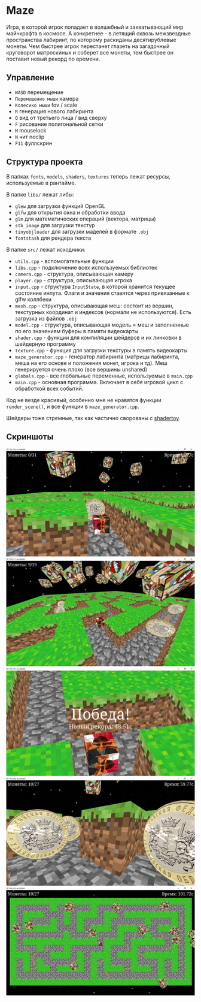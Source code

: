 # Maze

Игра, в которой игрок попадает в волшебный и захватывающий мир майнкрафта в космосе. А конкретнее - в летящий сквозь межзвездные пространства лабиринт, по которому раскиданы десятирублевые монеты. Чем быстрее игрок перестанет глазеть на загадочный круговорот матроскиных и соберет все монеты, тем быстрее он поставит новый рекорд по времени.

## Управление

* `WASD` перемещение
* `Перемещение мыши` камера
* `Колесико мыши` fov / scale
* `R` генерация нового лабиринта
* `Q` вид от третьего лица / вид сверху
* `F` рисование полигональной сетки
* `M` mouselock
* `N` чит noclip
* `F11` фуллскрин

## Структура проекта

В папках `fonts`, `models`, `shaders`, `textures` теперь лежат ресурсы, используемые в рантайме.

В папке `libs/` лежат либы:
* `glew` для загрузки функций OpenGL
* `glfw` для открытия окна и обработки ввода
* `glm` для математических операций (вектора, матрицы)
* `stb_image` для загрузки текстур
* `tinyobjloader` для загрузки маделей в формате `.obj`
* `fontstash` для рендера текста

В папке `src/` лежат исходники:
* `utils.cpp` - вспомогательные функции
* `libs.cpp` - подключение всех используемых библиотек
* `camera.cpp` - структура, описывающая камеру
* `player.cpp` - структура, описывающая игрока
* `input.cpp` - структура `InputState`, в которой хранится текущее состояние инпута. Флаги и значения ставятся через привязанные к glfw коллбеки
* `mesh.cpp` - структура, описывающая меш: состоит из вершин, текстурных координат и индексов (нормали не используются). Есть загрузка из файлов `.obj`
* `model.cpp` - структура, описывающая модель = меш и заполненные по его значениям буферы в памяти видеокарты
* `shader.cpp` - функции для компиляции шейдеров и их линковки в шейдерную программу
* `texture.cpp` - функция для загрузки текстуры в память видеокарты
* `maze_generator.cpp` - генератор лабиринта (матрицы лабиринта, меша на его основе и положения монет, игрока и тд). Меш генерируется очень плохо (все вершины unshared)
* `globals.cpp` - все глобальные переменные, используемые в `main.cpp`
* `main.cpp` - основная программа. Включает в себя игровой цикл с обработкой всех событий.

Код не везде красивый, особенно мне не нравятся функции `render_scene()`, и все функции в `maze_generator.cpp`.

Шейдеры тоже стремные, так как частично сворованы с [shadertoy](https://shadertoy.com).

## Скриншоты

![Скриншот 1](../screenshots/maze1.png)
![Скриншот 2](../screenshots/maze2.png)
![Скриншот 3](../screenshots/maze3.png)
![Скриншот 4](../screenshots/maze4.png)
![Скриншот 5](../screenshots/maze5.png)